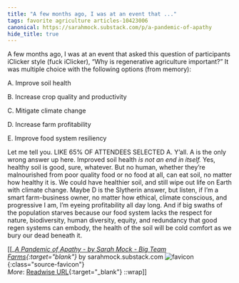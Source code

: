 ```yaml
---
title: "A few months ago, I was at an event that ..."
tags: favorite agriculture articles-10423006
canonical: https://sarahmock.substack.com/p/a-pandemic-of-apathy
hide_title: true
---
```


A few months ago, I was at an event that asked this question of participants iClicker style (fuck iClicker), “Why is regenerative agriculture important?” It was multiple choice with the following options (from memory):

A. Improve soil health

B. Increase crop quality and productivity

C. Mitigate climate change

D. Increase farm profitability

E. Improve food system resiliency

Let me tell you. LIKE 65% OF ATTENDEES SELECTED A. Y’all. A is the only wrong answer up here. Improved soil health *is not an end in itself.* Yes, healthy soil is good, sure, whatever. But no human, whether they’re malnourished from poor quality food or no food at all, can eat soil, no matter how healthy it is. We could have healthier soil, and still wipe out life on Earth with climate change. Maybe D is the Slytherin answer, but listen, if I’m a smart farm-business owner, no matter how ethical, climate conscious, and progressive I am, I’m eyeing profitability all day long. And if big swaths of the population starves because our food system lacks the respect for nature, biodiversity, human diversity, equity, and redundancy that good regen systems can embody, the health of the soil will be cold comfort as we bury our dead beneath it.


[[<cite>_[A Pandemic of Apathy - by Sarah Mock - Big Team Farms](https://sarahmock.substack.com/p/a-pandemic-of-apathy){:target="_blank"}_</cite> by sarahmock.substack.com ![favicon](https://s2.googleusercontent.com/s2/favicons?domain=sarahmock.substack.com){:class="source-favicon"}<br>
_More_: [Readwise URL](https://readwise.io/open/213348194){:target="_blank"}
::wrap]]